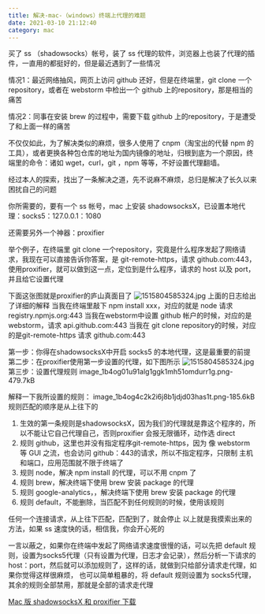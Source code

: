 ```yaml
---
title: 解决-mac-（windows）终端上代理的难题
date: 2021-03-10 21:12:40
category: mac
---
```

买了 ss （shadowsocks）帐号，装了 ss 代理的软件，浏览器上也装了代理的插件，一直用的都挺好的，但是最近遇到了一些情况

情况1：最近网络抽风，网页上访问 github 还好，但是在终端里，git clone 一个 repository，或者在 webstorm 中检出一个 github 上的repository，那是相当的痛苦

情况2：同事在安装 brew 的过程中，需要下载 github 上的repository，于是遭受了和上面一样的痛苦

不仅仅如此，为了解决类似的麻烦，很多人使用了 cnpm（淘宝出的代替 npm 的工具），或者更换各种包仓库的地址为国内镜像的地址，归根到底为一个原因，终端里的命令：诸如 wget，curl，git ，npm 等等，不好设置代理翻墙。

经过本人的探索，找出了一条解决之道，先不说麻不麻烦，总归是解决了长久以来困扰自己的问题

你所需要的，要有一个 ss 帐号，mac 上安装 shadowsocksX，已设置本地代理：socks5：127.0.0.1：1080

还需要另外一个神器：proxifier

举个例子，在终端里 git clone 一个repository，究竟是什么程序发起了网络请求，我现在可以直接告诉你答案，是 git-remote-https，请求 github.com:443，使用proxifier，就可以做到这一点，定位到是什么程序，请求的 host 以及 port，并且给它设置代理

下面这张图就是proxifier的庐山真面目了
![1515804585324.jpg](http://upload-images.jianshu.io/upload_images/10024246-fd097bed09c20d84.png?imageMogr2/auto-orient/strip%7CimageView2/2/w/1240)
上面的日志给出了详细的解释 
当我在终端里敲下 npm install xxx，对应的就是 node 请求 registry.npmjs.org:443 
当我在webstorm中设置 github 帐户的时候，对应的是 webstorm，请求 api.github.com:443 
当我在 git clone repository的时候，对应的是git-remote-https 请求 github.com:443

第一步：你得在shadowsocksX中开启 socks5 的本地代理，这是最重要的前提 
第二步：在proxifier使用第一步设置的代理，如下图所示
![1515804585324.jpg](http://upload-images.jianshu.io/upload_images/10024246-92b4c7cb079bde84.png?imageMogr2/auto-orient/strip%7CimageView2/2/w/1240)
第三步：设置代理规则 
image_1b4og01u91alg1ggk1mh51omdurr1g.png-479.7kB

解释一下我所设置的规则： 
image_1b4og4c2k2i6j8b1jdjd03has1t.png-185.6kB
规则匹配的顺序是从上往下的 
1. 生效的第一条规则是shadowsocksX，因为我们的代理就是靠这个程序的，所以不能让它自己代理自己，否则proxifier 会报无限循环，动作选 direct 
2. 规则 github，这里也并没有指定程序git-remote-https，因为 像 webstorm等 GUI 之流，也会访问 github：443的请求，所以不指定程序，只限制 主机和端口，应用范围就不限于终端了 
3. 规则 node，解决 npm install 的代理，可以不用 cnpm 了 
4. 规则 brew，解决终端下使用 brew 安装 package 的代理 
5. 规则 google-analytics，，解决终端下使用 brew 安装 package 的代理 
6. 规则 default，不能删除，当匹配不到任何规则的时候，使用该规则

任何一个连接请求，从上往下匹配，匹配到了，就会停止 
以上就是我摸索出来的方法，如果 ss 速度快的话，相信我，你会开心死的

一言以蔽之，如果你在终端中发起了网络请求速度很慢的话，可以先把 default 规则，设置为socks5代理（只有设置为代理，日志才会记录），然后分析一下请求的 host：port，然后就可以添加规则了，这样的话，就做到只给部分请求走代理，如果你觉得这样很麻烦， 
也可以简单粗暴的，将 default 规则设置为 socks5代理，其余的规则全部禁用，那就是全部的请求走代理

[Mac 版 shadowsocksX 和 proxifier 下载](https://pan.baidu.com/s/1qYdGRBA)
